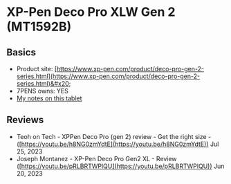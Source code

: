 # XP-Pen Deco Pro XLW Gen 2 (MT1592B)

## Basics

* Product site: [https://www.xp-pen.com/product/deco-pro-gen-2-series.html](https://www.xp-pen.com/product/deco-pro-gen-2-series.html)&#x20;
* 7PENS owns: YES
* [My notes on this tablet](../../7p-notes/7p-notes-xp-pen/7p-notes-xp-pen-deco-pro-xlw-gen-2-mt1592b.md) &#x20;

## Reviews

* Teoh on Tech - XPPen Deco Pro (gen 2) review - Get the right size - ([https://youtu.be/h8NG0zmYdtE](https://youtu.be/h8NG0zmYdtE)) Jul 25, 2023
* Joseph Montanez - XP-Pen Deco Pro Gen2 XL - Review ([https://youtu.be/pRLBRTWPlQU](https://youtu.be/pRLBRTWPlQU)) Jun 20, 2023

